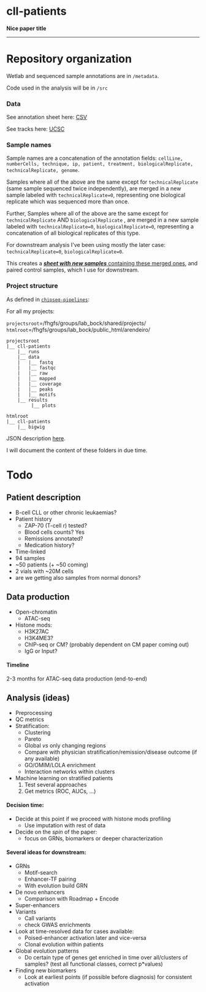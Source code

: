cll-patients
============

**Nice paper title**

-----------


# Repository organization

Wetlab and sequenced sample annotations are in `/metadata`.

Code used in the analysis will be in `/src`

### Data
See annotation sheet here: [CSV](metadata/cll-patients.sample_annotation.csv)

See tracks here: [UCSC](http://genome.ucsc.edu/cgi-bin/hgTracks?org=human&hgt.customText=http://www.biomedical-sequencing.at/bocklab/arendeiro/cll-patients/bigWig/trackHub_hg19.curated.txt)

### Sample names
Sample names are a concatenation of the annotation fields: `cellLine, numberCells, technique, ip, patient, treatment, biologicalReplicate, technicalReplicate, genome`. 

Samples where all of the above are the same except for `technicalReplicate` (same sample sequenced twice independently), are merged in a new sample labeled with `technicalReplicate=0`, representing one biological replicate which was sequenced more than once. 

Further, Samples where all of the above are the same except for `technicalReplicate` AND `biologicalReplicate` , are merged in a new sample labeled with `technicalReplicate=0`, `biologicalReplicate=0`, representing a concatenation of all biological replicates of this type.

For downstream analysis I've been using mostly the later case: `technicalReplicate=0`, `biologicalReplicate=0`.

This creates a [***sheet with new samples*** containing these merged ones](https://github.com/ComputationalEpigenetics/cll-patients/blob/master/metadata/cll-patients.replicates.annotation_sheet.csv), and paired control samples, which I use for downstream.

### Project structure
As defined in [`chipseq-pipelines`](https://github.com/afrendeiro/chipseq-pipelines):

For all my projects:

`projectsroot`=/fhgfs/groups/lab_bock/shared/projects/
`htmlroot`=/fhgfs/groups/lab_bock/public_html/arendeiro/

```
projectsroot
|__ cll-patients
    |__ runs
    |__ data
    |   |__ fastq
    |   |__ fastqc
    |   |__ raw
    |   |__ mapped
    |   |__ coverage
    |   |__ peaks
    |   |__ motifs
    |__ results
         |__ plots

htmlroot
|__ cll-patients
    |__ bigwig
```
JSON description [here](https://github.com/ComputationalEpigenetics/cll-patients/blob/master/metadata/projectPaths.json).

I will document the content of these folders in due time.


# Todo

## Patient description
+ B-cell CLL or other chronic leukaemias?
+ Patient history
    + ZAP-70 (T-cell r) tested?
    + Blood cells counts? Yes
    + Remissions annotated?
    + Medication history?
+ Time-linked
+ 94 samples
+ ~50 patients (+ ~50 coming)
+ 2 vials with ~20M cells
+ are we getting also samples from normal donors?

## Data production
+ Open-chromatin
    + ATAC-seq
+ Histone mods:
    + H3K27AC
    + H3K4ME3?
    + ChIP-seq or CM? (probably dependent on CM paper coming out)
    + IgG or Input?

#### Timeline
2-3 months for ATAC-seq data production (end-to-end)

## Analysis (ideas)
+ Preprocessing
+ QC metrics
+ Stratification:
    + Clustering
    + Pareto
    + Global *vs* only changing regions
    + Compare with physician stratification/remission/disease outcome (if any available)
    + GO/OMIM/LOLA enrichment
    + Interaction networks within clusters
+ Machine learning on stratified patients
    1. Test several approaches
    2. Get metrics (ROC, AUCs, ...)

#### Decision time:
+ Decide at this point if we proceed with histone mods profiling
    + Use imputation with rest of data
+ Decide on the *spin* of the paper:
    + focus on GRNs, biomarkers or deeper characterization

#### Several ideas for downstream:
+ GRNs
    + Motif-search
    + Enhancer-TF pairing
    + With evolution build GRN
+ De novo enhancers
    + Comparison with Roadmap + Encode
+ Super-enhancers
+ Variants
    + Call variants
    + check GWAS enrichments
+ Look at time-resolved data for cases available:
    + Poised-enhancer activation later and vice-versa
    + Clonal evolution within patients
+ Global evolution patterns
    + Do certain type of genes get enriched in time over all/clusters of samples? (test all functional classes, correct p*values)
+ Finding new biomarkers
    + Look at earliest points (if possible before diagnosis) for consistent activation
